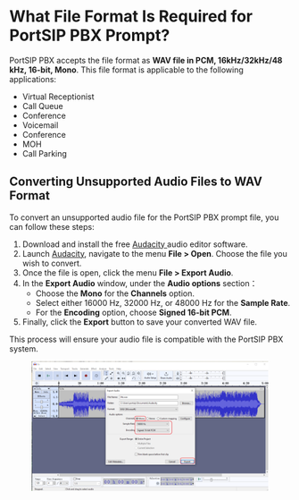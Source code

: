 # What File Format Is Required for PortSIP PBX Prompt?

PortSIP PBX accepts the file format as  **WAV file in PCM, 16kHz/32kHz/48 kHz, 16-bit, Mono**. This file format is applicable to the following applications:

* Virtual Receptionist
* Call Queue
* Conference
* Voicemail
* Conference
* MOH
* Call Parking

## Converting Unsupported Audio Files to WAV Format

To convert an unsupported audio file for the PortSIP PBX prompt file, you can follow these steps:

1. Download and install the free [Audacity ](https://www.audacityteam.org/download/windows/)audio editor software.
2. Launch [Audacity](https://www.audacityteam.org/download/windows/), navigate to the menu **File >  Open**. Choose the file you wish to convert.
3. Once the file is open, click the menu **File > Export Audio**.
4. In the **Export Audio** window, under the **Audio options** section：
   * Choose the **Mono** for the **Channels** option.
   * Select either 16000 Hz, 32000 Hz, or 48000 Hz for the **Sample Rate**.
   * For the **Encoding** option, choose **Signed 16-bit PCM**.
5. Finally, click the **Export** button to save your converted WAV file.

This process will ensure your audio file is compatible with the PortSIP PBX system.

<figure><img src="../../.gitbook/assets/portsip-pbx-convert-wav-file.png" alt=""><figcaption></figcaption></figure>



